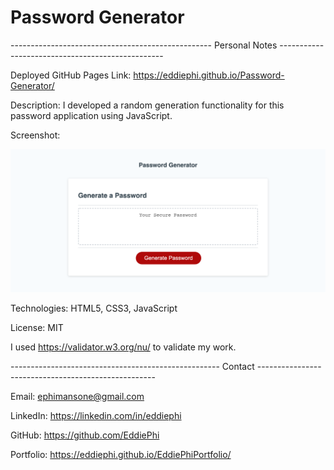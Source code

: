 # Password Generator

-------------------------------------------------- Personal Notes -------------------------------------------------


Deployed GitHub Pages Link: https://eddiephi.github.io/Password-Generator/

Description: I developed a random generation functionality for this password application using JavaScript.

Screenshot:

![Password Generator](./Assets/Images/Password-Generator.png)

Technologies: HTML5, CSS3, JavaScript

License: MIT

I used https://validator.w3.org/nu/ to validate my work.

---------------------------------------------------- Contact ----------------------------------------------------

Email: ephimansone@gmail.com 

LinkedIn: https://linkedin.com/in/eddiephi

GitHub: https://github.com/EddiePhi

Portfolio: https://eddiephi.github.io/EddiePhiPortfolio/

